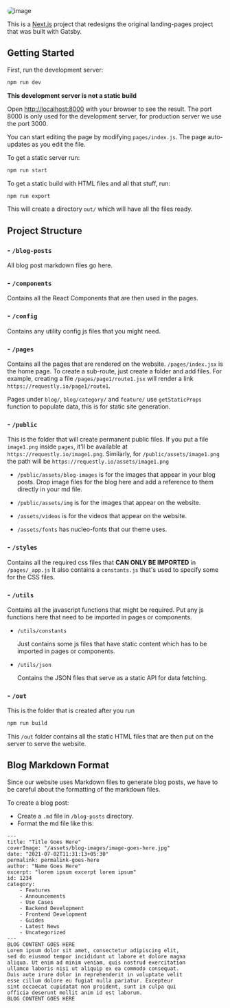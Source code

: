 <img src="https://i.ibb.co/KNVvYWq/image.png" alt="image" border="0" style="border-radius:1rem;" />

This is a <a href="https://nextjs.org/">Next.js</a> project that redesigns the original landing-pages project that was built with Gatsby.

## Getting Started

First, run the development server:

```bash
npm run dev
```

**This development server is not a static build**

Open [http://localhost:8000](http://localhost:8000) with your browser to see the result.
The port 8000 is only used for the development server, for production server we use the port 3000.

You can start editing the page by modifying `pages/index.js`. The page auto-updates as you edit the file.

To get a static server run:

```bash
npm run start
```

To get a static build with HTML files and all that stuff, run:

```bash
npm run export
```

This will create a directory `out/` which will have all the files ready.

## Project Structure

### - `/blog-posts`

All blog post markdown files go here.

### - `/components`

Contains all the React Components that are then used in the pages.

### - `/config`

Contains any utility config js files that you might need.

### - `/pages`

Contains all the pages that are rendered on the website. `/pages/index.jsx` is the home page. To create a sub-route, just create a folder and add files. For example, creating a file `/pages/page1/route1.jsx` will render a link `https://requestly.io/page1/route1`.

Pages under `blog/`, `blog/category/` and `feature/` use `getStaticProps` function to populate data, this is for static site generation.

### - `/public`

This is the folder that will create permanent public files. If you put a file `image1.png` inside `pages`, it'll be available at `https://requestly.io/image1.png`. Similarly, for `/public/assets/image1.png` the path will be `https://requestly.io/assets/image1.png`

- `/public/assets/blog-images` is for the images that appear in your blog posts. Drop image files for the blog here and add a reference to them directly in your md file.

- `/public/assets/img` is for the images that appear on the website.

- `/assets/videos` is for the videos that appear on the website.

- `/assets/fonts` has nucleo-fonts that our theme uses.

### - `/styles`

Contains all the required css files that **CAN ONLY BE IMPORTED** in `/pages/_app.js`
It also contains a `constants.js` that's used to specify some for the CSS files.

### - `/utils`

Contains all the javascript functions that might be required. Put any js functions here that need to be imported in pages or components.

- `/utils/constants`

  Just contains some js files that have static content which has to be imported in pages or components.

- `/utils/json`

  Contains the JSON files that serve as a static API for data fetching.

### - `/out`

This is the folder that is created after you run

```bash
npm run build
```

This `/out` folder contains all the static HTML files that are then put on the server to serve the website.

## Blog Markdown Format

Since our website uses Markdown files to generate blog posts, we have to be careful about the formatting of the markdown files.

To create a blog post:

- Create a `.md` file in `/blog-posts` directory.
- Format the md file like this:

```
---
title: "Title Goes Here"
coverImage: "/assets/blog-images/image-goes-here.jpg"
date: "2021-07-02T11:31:13+05:30"
permalink: permalink-goes-here
author: "Name Goes Here"
excerpt: "lorem ipsum excerpt lorem ipsum"
id: 1234
category:
	- Features
	- Announcements
	- Use Cases
	- Backend Development
	- Frontend Development
	- Guides
	- Latest News
	- Uncategorized
---
BLOG CONTENT GOES HERE
Lorem ipsum dolor sit amet, consectetur adipiscing elit,
sed do eiusmod tempor incididunt ut labore et dolore magna
aliqua. Ut enim ad minim veniam, quis nostrud exercitation
ullamco laboris nisi ut aliquip ex ea commodo consequat.
Duis aute irure dolor in reprehenderit in voluptate velit
esse cillum dolore eu fugiat nulla pariatur. Excepteur
sint occaecat cupidatat non proident, sunt in culpa qui
officia deserunt mollit anim id est laborum.
BLOG CONTENT GOES HERE
```
